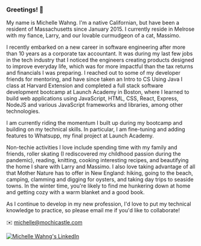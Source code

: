 ### Greetings! 👋

<!--
**mochicastle/mochicastle** is a ✨ _special_ ✨ repository because its `README.md` (this file) appears on your GitHub profile.

Here are some ideas to get you started:

- 🔭 I’m currently working on ...
- 🌱 I’m currently learning ...
- 👯 I’m looking to collaborate on ...
- 🤔 I’m looking for help with ...
- 💬 Ask me about ...
- 📫 How to reach me: ...
- 😄 Pronouns: ...
- ⚡ Fun fact: ...
-->

My name is Michelle Wahng. I'm a native Californian, but have been a resident of Massachusetts since January 2015. I currently reside in Melrose with my fiance, Larry, and our lovable curmudgeon of a cat, Massimo.

I recently embarked on a new career in software engineering after more than 10 years as a corporate tax accountant. It was during my last few jobs in the tech industry that I noticed the engineers creating products designed to improve everyday life, which was for more impactful than the tax returns and financials I was preparing. I reached out to some of my developer friends for mentoring, and have since taken an Intro to CS Using Java I class at Harvard Extension and completed a full stack software development bootcamp at Launch Academy in Boston, where I learned to build web applications using JavaScript, HTML, CSS, React, Express, NodeJS and various JavaScript frameworks and libraries, among other technologies.

I am currently riding the momentum I built up during my bootcamp and building on my technical skills. In particular, I am fine-tuning and adding features to Whatsupp, my final project at Launch Academy.

Non-techie activities I love include spending time with my family and friends, roller skating (I rediscovered my childhood passion during the pandemic), reading, knitting, cooking interesting recipes, and beautifying the home I share with Larry and Massimo. I also love taking advantage of all that Mother Nature has to offer in New England: hiking, going to the beach, camping, clamming and digging for oysters, and taking day trips to seaside towns. In the winter time, you're likely to find me hunkering down at home and getting cozy with a warm blanket and a good book.

As I continue to develop in my new profession, I'd love to put my technical knowledge to practice, so please email me if you'd like to collaborate!

:envelope: michelle@mochicastle.com

[![Michelle Wahng's LinkedIn](https://img.shields.io/badge/LinkedIn-0077B5?style=for-the-badge&logo=linkedin&logoColor=white)](https://www.linkedin.com/in/michelle-wahng)
